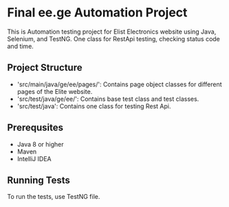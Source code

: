 # Final ee.ge Automation Project 

This is Automation testing project for Elist Electronics website using Java, Selenium, and TestNG.
One class for RestApi testing, checking status code and time.

## Project Structure
- 'src/main/java/ge/ee/pages/': Contains page object classes for different pages of the Elite website.
- 'src/test/java/ge/ee/': Contains base test class and test classes.
- 'src/test/java': Contains one class for testing Rest Api.

## Prerequsites
- Java 8 or higher
- Maven
- IntelliJ IDEA

## Running Tests
To run the tests, use TestNG file.
